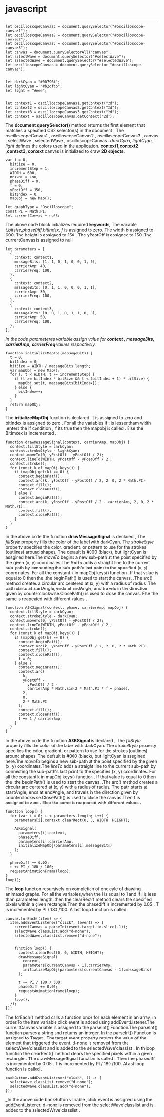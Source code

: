 # javascript
---
```
let oscilloscopeCanvas1 = document.querySelector("#oscilloscope-canvas1");
let oscilloscopeCanvas2 = document.querySelector("#oscilloscope-canvas2");
let oscilloscopeCanvas3 = document.querySelector("#oscilloscope-canvas3");
let canvas = document.querySelectorAll("canvas");
let selectWave = document.querySelector("#selectWave");
let selectedWave = document.querySelector("#selectedWave");
let oscilloscopeCanvas = document.querySelector("#oscilloscope-canvas");


let darkCyan = "#00796b";
let lightCyan = "#b2dfdb";
let light = "#eee";


let context1 = oscilloscopeCanvas1.getContext("2d");
let context2 = oscilloscopeCanvas2.getContext("2d");
let context3 = oscilloscopeCanvas3.getContext("2d");
let context = oscilloscopeCanvas.getContext("2d");

```
The **document.querySelector()** method returns the first element that matches a specified CSS selector(s) in the document . The oscilloscopeCanvas1 , oscilloscopeCanvas2 , oscilloscopeCanvas3 , canvas , selectWave , selectedWave , oscilloscopeCanvas . *darkCyan, lightCyan, light* defines the colors used in the application. **context1,context2 ,context3, context** canvas is initialized to draw **2D objects**.

```
var t = 0,
  bitSize = 0,
  incrementStep = 1,
  WIDTH = 600,
  HEIGHT = 150,
  phaseDiff = 0,
  f = 0,
  yPostOff = 150,
  bitIndex = 0,
  mapObj = new Map();

let graphType = "Oscilloscope";
const PI = Math.PI;
let currentCanvas = null;
```
The above code block initializes required **keywords**, The variable *t,bitsize,phaseDiff,bitIndex, f* is assigned to zero. The width is assigned to 600. The height is assigned to 150 . The yPostOff is assigned to 150 .The currentCanvas  is assigned to null.

```
let parameters = [
  {
    context: context1,
    messageBits: [1, 1, 0, 1, 0, 0, 1, 0],
    carrierAmp: 40,
    carrierFreq: 100,
  },
  {
    context: context2,
    messageBits: [0, 1, 1, 0, 0, 0, 1, 1],
    carrierAmp: 30,
    carrierFreq: 100,
  },
  {
    context: context3,
    messageBits: [0, 0, 1, 0, 1, 1, 0, 0],
    carrierAmp: 50,
    carrierFreq: 100,
  },
];
```
_In the  code parameteres variable assign value for **context , messageBits,  carrierAmp, carrierFreq** values respectively._

```
function initializeMapObj(messageBits) {
  t = 0;
  bitIndex = 0;
  bitSize = WIDTH / messageBits.length;
  var mapObj = new Map();
  for (; t < WIDTH; t += incrementStep) {
    if (t >= bitIndex * bitSize && t < (bitIndex + 1) * bitSize) {
      mapObj.set(t, messageBits[bitIndex]);
    } else {
      bitIndex++;
    }
  }
  return mapObj;
}
```
The **initializeMapObj** function is declared , t is assigned to zero and bitIndex is assigned to zero . For all the variables if t is lesser tham width ,enters the if condition , if its true then the mapobj is called . Else the BitImdex is incremented .

```
function drawMessageSignal(context, carrierAmp, mapObj) {
  context.fillStyle = darkCyan;
  context.strokeStyle = lightCyan;
  context.moveTo(0, yPostOff - yPostOff / 2);
  context.lineTo(WIDTH, yPostOff - yPostOff / 2);
  context.stroke();
  for (const k of mapObj.keys()) {
    if (mapObj.get(k) == 0) {
      context.beginPath();
      context.arc(k, yPostOff - yPostOff / 2, 2, 0, 2 * Math.PI);
      context.fill();
      context.closePath();
    } else {
      context.beginPath();
      context.arc(k, yPostOff - yPostOff / 2 - carrierAmp, 2, 0, 2 * Math.PI);
      context.fill();
      context.closePath();
    }
  }
}
```
In the above code the function **drawMessageSignal** is declared , The *fillStyle* property fills the color of the label with darkCyan.
The *strokeStyle* property specifies the color, gradient, or pattern to use for the strokes (outlines) around shapes. The default is #000 (black), but lightCyan is assgined here.The *moveTo* begins a new sub-path at the point specified by the given (x, y) coordinates.The *lineTo* adds a straight line to the current sub-path by connecting the sub-path's last point to the specified (x, y) coordinates. For all the constant k in  mapObj.keys() function . If that value is equal to 0 then the ,the beginPath() is used to start the canvas. .The arc() method creates a circular arc centered at (x, y) with a radius of radius. The path starts at startAngle, ends at endAngle, and travels in the direction given by counterclockwise.ClosePath() is used to close the canvas. Else the same is reapeated with different values .

```
function ASKSignal(context, phase, carrierAmp, mapObj) {
  context.fillStyle = darkCyan;
  context.strokeStyle = darkCyan;
  context.moveTo(0, yPostOff - yPostOff / 2);
  context.lineTo(WIDTH, yPostOff - yPostOff / 2);
  context.stroke();
  for (const k of mapObj.keys()) {
    if (mapObj.get(k) == 0) {
      context.beginPath();
      context.arc(k, yPostOff - yPostOff / 2, 2, 0, 2 * Math.PI);
      context.fill();
      context.closePath();
      f = 0;
    } else {
      context.beginPath();
      context.arc(
        k,
        yPostOff -
          yPostOff / 2 -
          carrierAmp * Math.sin(2 * Math.PI * f + phase),
        2,
        0,
        2 * Math.PI
      );
      context.fill();
      context.closePath();
      f += 1 / carrierAmp;
    }
  }
}
```
In the above code the function **ASKSignal** is declared , The *fillStyle* property fills the color of the label with darkCyan.
The *strokeStyle* property specifies the color, gradient, or pattern to use for the strokes (outlines) around shapes. The default is #000 (black), but lightCyan is assgined here.The *moveTo* begins a new sub-path at the point specified by the given (x, y) coordinates.The *lineTo* adds a straight line to the current sub-path by connecting the sub-path's last point to the specified (x, y) coordinates. For all the constant k in  mapObj.keys() function . If that value is equal to 0 then the ,the beginPath() is used to start the canvas. .The arc() method creates a circular arc centered at (x, y) with a radius of radius. The path starts at startAngle, ends at endAngle, and travels in the direction given by counterclockwise.ClosePath() is used to close the canvas.Then f is assigned to zero . Else the same is reapeated with different values .

```
function loop() {
  for (var i = 0; i < parameters.length; i++) {
    parameters[i].context.clearRect(0, 0, WIDTH, HEIGHT);

    ASKSignal(
      parameters[i].context,
      phaseDiff,
      parameters[i].carrierAmp,
      initializeMapObj(parameters[i].messageBits)
    );
  }

  phaseDiff += 0.05;
  t += PI / 180 / 100;
  requestAnimationFrame(loop);
}
loop();
```
The **loop** function resursively on completion of one cyle of drawing animated graphs. For all the variables,when the i is equal to 1 and if  i is less than parameters.length, then the clearRect() method clears the specified pixels within a given rectangle.Then the phasediff is incremented by 0.05 . T is incremented by PI / 180 /100. Atlast loop function is called .

```
canvas.forEach((item) => {
  item.addEventListener("click", (event) => {
    currentCanvas = parseInt(event.target.id.slice(-1));
    selectWave.classList.add("d-none");
    selectedWave.classList.remove("d-none");

    
    function loop() {
      context.clearRect(0, 0, WIDTH, HEIGHT);
      drawMessageSignal(
        context,
        parameters[currentCanvas - 1].carrierAmp,
        initializeMapObj(parameters[currentCanvas - 1].messageBits)
      );

      t += PI / 180 / 100;
      phaseDiff += 0.05;
      requestAnimationFrame(loop);
    }
    loop();
  });
});
```
The forEach() method calls a function once for each element in an array, in order.To the item variable  click event is added using addEventListener.The  currentCanvas  variable is assigned to the parseInt() Function.The  parseInt()  function  parses  a  string  and  returns  an  integer.  In the parseInt() Function  is assigned to Target . The  target  event property  returns  the value  of  the  element  that  triggered  the  event.  d-none is removed from the  selectWave'classlist  and  is added to the  selectedWave'classlist . In th  loop function the clearRect() method clears the specified pixels within a given rectangle . The drawMessageSignal function is called . Then the phasediff is incremented by 0.05 . T is incremented by PI / 180 /100. Atlast loop function is called .

```
backButton.addEventListener("click", () => {
  selectWave.classList.remove("d-none");
  selectedWave.classList.add("d-none");
});
```
_In the above  code backButton variable ,click event is assigned using the addEventListener. d-none is removed from the  selectWave'classlist  and  is added to the  selectedWave'classlist .









